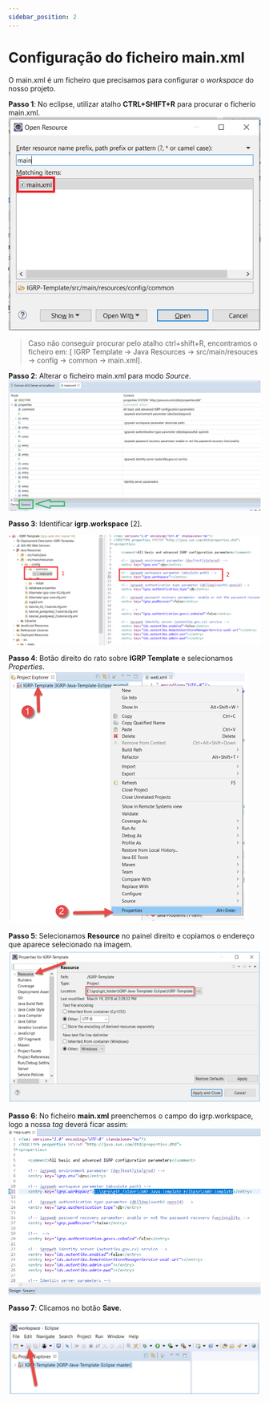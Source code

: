 ```yaml
---
sidebar_position: 2
---
```


# Configuração do ficheiro main.xml

O main.xml é um ficheiro que precisamos para configurar o _workspace_ do nosso projeto.

**Passo 1**: No eclipse, utilizar atalho **CTRL+SHIFT+R** para procurar o ficherio main.xml.
![Ficheiro main.xml](img/fileMain.xml.png)

>Caso não conseguir procurar pelo atalho ctrl+shift+R, encontramos o ficheiro em: [ IGRP Template -> Java Resources -> src/main/resouces -> config -> common -> main.xml]. 

**Passo 2**:  Alterar o ficheiro main.xml para modo _Source_.
![Alterar o ficheiro main.xml para Source](img/AlterFileMainSourse.png)

**Passo 3**: Identificar **igrp.workspace** [2].
 
![igrp.workspace](img/igrpWorkspace.png)

**Passo 4**: Botão direito do rato sobre **IGRP Template** e selecionamos _Properties_.
![Propriedades do IGRP Template](img/igrpTemplateProperties.png)

**Passo 5**: Selecionamos **Resource** no painel direito e copiamos o endereço que aparece selecionado na imagem. 
![Resource IGRP Template](img/resourceIgrpTemplate.png)

**Passo 6**: No ficheiro **main.xml** preenchemos o campo do igrp.workspace, logo a nossa _tag_ deverá ficar assim:
![igrp.workspace alterado](img/igrpWorkspaceAlterado.png)

**Passo 7**: Clicamos no botão **Save**.<br></br> 
![Ficheiro main.xml Alterado](img/main.xmlAlterado.png)
